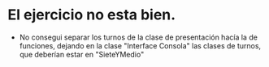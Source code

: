 # El ejercicio no esta bien.

* No consegui separar los turnos de la clase de presentación hacía la de funciones, dejando en la clase "Interface Consola" las clases de turnos, que deberían estar en "SieteYMedio"
